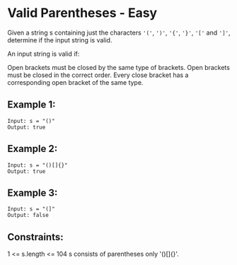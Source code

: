 # Valid Parentheses - Easy

Given a string s containing just the characters `'('`, `')'`, `'{'`, `'}'`, `'['` and `']'`, determine if the input string is valid.

An input string is valid if:

Open brackets must be closed by the same type of brackets.
Open brackets must be closed in the correct order.
Every close bracket has a corresponding open bracket of the same type.

## Example 1:
```
Input: s = "()"
Output: true
```

## Example 2:
```
Input: s = "()[]{}"
Output: true
```
## Example 3:
```
Input: s = "(]"
Output: false
``` 

## Constraints:

1 <= s.length <= 104
s consists of parentheses only '()[]{}'.